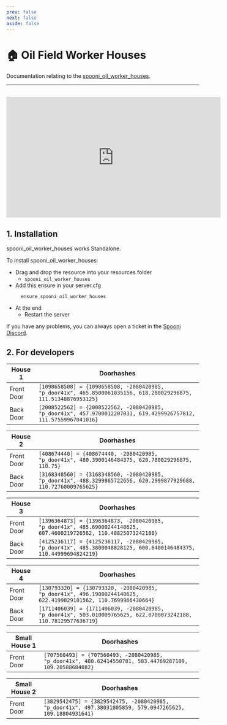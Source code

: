```yaml
---
prev: false
next: false
aside: false
---
```


# 🏠 Oil Field Worker Houses
Documentation relating to the [spooni_oil_worker_houses](https://spooni-mapping.tebex.io/package/).

___
<br>
<iframe width="560" height="315" src="https://www.youtube.com/embed/dTQ6UthT39E?si=qyVLCnrdXLpRIT9C" frameborder="0" allow="accelerometer; autoplay; clipboard-write; encrypted-media; gyroscope; picture-in-picture; web-share" referrerpolicy="strict-origin-when-cross-origin" allowfullscreen></iframe>

## 1. Installation
spooni_oil_worker_houses works Standalone.  

To install spooni_oil_worker_houses:
- Drag and drop the resource into your resources folder
  - `spooni_oil_worker_houses`
- Add this ensure in your server.cfg
  ```
    ensure spooni_oil_worker_houses
  ```
- At the end
  - Restart the server

If you have any problems, you can always open a ticket in the [Spooni Discord](https://discord.gg/spooni).

## 2. For developers
| House 1                   | Doorhashes
|---------------------------|----------------------------------------------------------------------------------|
| Front Door                | `[1098658508] = {1098658508, -2080420985, "p_door41x", 465.8500061035156, 618.280029296875, 111.51348876953125}`
| Back Door                 | `[2008522562] = {2008522562, -2080420985, "p_door41x", 457.9700012207031, 619.4299926757812, 111.57559967041016}`

| House 2                   | Doorhashes
|---------------------------|----------------------------------------------------------------------------------|
| Front Door                | `[408674440] = {408674440, -2080420985, "p_door41x", 480.3900146484375, 620.780029296875, 110.75}`
| Back Door                 | `[3168348560] = {3168348560, -2080420985, "p_door41x", 488.3299865722656, 620.2999877929688, 110.72760009765625}`

| House 3                   | Doorhashes
|---------------------------|----------------------------------------------------------------------------------|
| Front Door                | `[1396364873] = {1396364873, -2080420985, "p_door41x", 485.69000244140625, 607.4600219726562, 110.48825073242188}`
| Back Door                 | `[4125236117] = {4125236117, -2080420985, "p_door41x", 485.3800048828125, 600.6400146484375, 110.44999694824219}`

| House 4                   | Doorhashes
|---------------------------|----------------------------------------------------------------------------------|
| Front Door                | `[130793320] = {130793320, -2080420985, "p_door41x", 496.19000244140625, 622.4199829101562, 110.7699966430664}`
| Back Door                 | `[1711406039] = {1711406039, -2080420985, "p_door41x", 503.010009765625, 622.0700073242188, 110.78129577636719}`

| Small House 1             | Doorhashes
|---------------------------|----------------------------------------------------------------------------------|
| Front Door                | `[707560493] = {707560493, -2080420985, "p_door41x", 480.62414550781, 583.44769287109, 109.20588684082}`

| Small House 2             | Doorhashes
|---------------------------|----------------------------------------------------------------------------------|
| Front Door                | `[3829542475] = {3829542475, -2080420985, "p_door41x", 497.38031005859, 579.0947265625, 109.18804931641}`